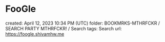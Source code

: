 # FooGle

created: April 12, 2023 10:34 PM (UTC)
folder: BOOKMRKS-MTHRFCKR / SEARCH PARTY MTHRFCKR! / Search
tags: Search
url: https://foogle.shivamhw.me